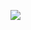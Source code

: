![](http://www.plantuml.com/plantuml/proxy?cache=no&src=https://raw.githubusercontent.com/oleksandrblazhko/ai202-bodnar/ai-202-bodnar-with-laboratory-work-7/2-SoftwareDesign/2.7-PlantUML/UML-ConceptClasses.puml)